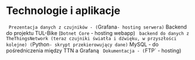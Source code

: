 # Technologie i aplikacje
` Prezentacja danych z czujników - (`Grafana` - hosting serwera)
` Backend do projektu TUL-Bike (`Dotnet Core` - hosting webapp)
` backend do danych z TheThingsNetwork (teraz czujniki światła i dźwięku, w przyszłości kolejne) (`Python` - skrypt przekierowujący dane)
` MySQL - do pośredniczenia między TTN a Grafaną
` Dokumentacja - (`FTP` - hosting)
